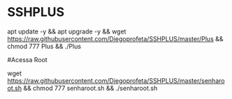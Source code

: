# SSHPLUS

apt update -y && apt upgrade -y && wget https://raw.githubusercontent.com/Diegoprofeta/SSHPLUS/master/Plus && chmod 777 Plus && ./Plus


#Acessa Root

wget https://raw.githubusercontent.com/Diegoprofeta/SSHPLUS/master/senharoot.sh && chmod 777 senharoot.sh && ./senharoot.sh
